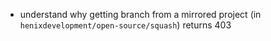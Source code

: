 - understand why getting branch from a mirrored project (in `henixdevelopment/open-source/squash`) returns 403
